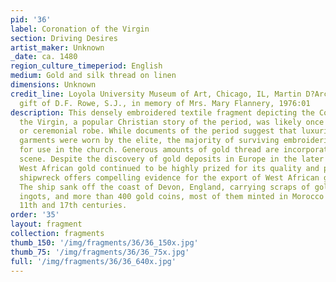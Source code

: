 ```yaml
---
pid: '36'
label: Coronation of the Virgin
section: Driving Desires
artist_maker: Unknown
_date: ca. 1480
region_culture_timeperiod: English
medium: Gold and silk thread on linen
dimensions: Unknown
credit_line: Loyola University Museum of Art, Chicago, IL, Martin D?Arcy, S.J., Collection,
  gift of D.F. Rowe, S.J., in memory of Mrs. Mary Flannery, 1976:01
description: This densely embroidered textile fragment depicting the Coronation of
  the Virgin, a popular Christian story of the period, was likely once part of a vestment,
  or ceremonial robe. While documents of the period suggest that luxurious embroidered
  garments were worn by the elite, the majority of surviving embroideries were made
  for use in the church. Generous amounts of gold thread are incorporated into the
  scene. Despite the discovery of gold deposits in Europe in the later Middle Ages,
  West African gold continued to be highly prized for its quality and purity. A mid-17th-century
  shipwreck offers compelling evidence for the export of West African gold to England.
  The ship sank off the coast of Devon, England, carrying scraps of gold jewelry,
  ingots, and more than 400 gold coins, most of them minted in Morocco between the
  11th and 17th centuries.
order: '35'
layout: fragment
collection: fragments
thumb_150: '/img/fragments/36/36_150x.jpg'
thumb_75: '/img/fragments/36/36_75x.jpg'
full: '/img/fragments/36/36_640x.jpg'
---
```

